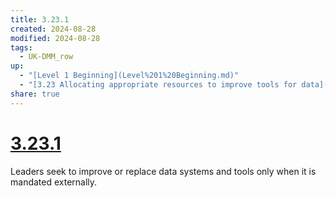 ```yaml
---
title: 3.23.1
created: 2024-08-28
modified: 2024-08-28
tags:
  - UK-DMM_row
up:
  - "[Level 1 Beginning](Level%201%20Beginning.md)"
  - "[3.23 Allocating appropriate resources to improve tools for data](3.23%20Allocating%20appropriate%20resources%20to%20improve%20tools%20for%20data.md)"
share: true
---
```

# [3.23.1](3.23.1.md)

Leaders seek to improve or replace data systems and tools only when it is mandated externally.
